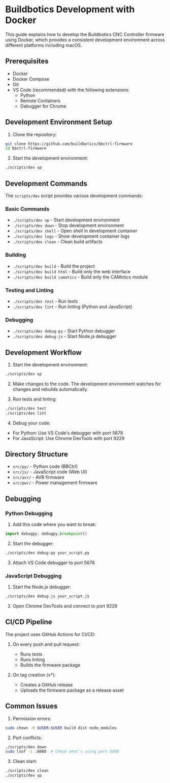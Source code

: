 # Buildbotics Development with Docker

This guide explains how to develop the Buildbotics CNC Controller firmware using Docker, which provides a consistent development environment across different platforms including macOS.

## Prerequisites

- Docker
- Docker Compose
- Git
- VS Code (recommended) with the following extensions:
  - Python
  - Remote Containers
  - Debugger for Chrome

## Development Environment Setup

1. Clone the repository:
```bash
git clone https://github.com/buildbotics/bbctrl-firmware
cd bbctrl-firmware
```

2. Start the development environment:
```bash
./scripts/dev up
```

## Development Commands

The `scripts/dev` script provides various development commands:

### Basic Commands
- `./scripts/dev up` - Start development environment
- `./scripts/dev down` - Stop development environment
- `./scripts/dev shell` - Open shell in development container
- `./scripts/dev logs` - Show development container logs
- `./scripts/dev clean` - Clean build artifacts

### Building
- `./scripts/dev build` - Build the project
- `./scripts/dev build html` - Build only the web interface
- `./scripts/dev build camotics` - Build only the CAMotics module

### Testing and Linting
- `./scripts/dev test` - Run tests
- `./scripts/dev lint` - Run linting (Python and JavaScript)

### Debugging
- `./scripts/dev debug-py` - Start Python debugger
- `./scripts/dev debug-js` - Start Node.js debugger

## Development Workflow

1. Start the development environment:
```bash
./scripts/dev up
```

2. Make changes to the code. The development environment watches for changes and rebuilds automatically.

3. Run tests and linting:
```bash
./scripts/dev test
./scripts/dev lint
```

4. Debug your code:
- For Python: Use VS Code's debugger with port 5678
- For JavaScript: Use Chrome DevTools with port 9229

## Directory Structure

- `src/py/` - Python code (BBCtrl)
- `src/js/` - JavaScript code (Web UI)
- `src/avr/` - AVR firmware
- `src/pwr/` - Power management firmware

## Debugging

### Python Debugging
1. Add this code where you want to break:
```python
import debugpy; debugpy.breakpoint()
```

2. Start the debugger:
```bash
./scripts/dev debug-py your_script.py
```

3. Attach VS Code debugger to port 5678

### JavaScript Debugging
1. Start the Node.js debugger:
```bash
./scripts/dev debug-js your_script.js
```

2. Open Chrome DevTools and connect to port 9229

## CI/CD Pipeline

The project uses GitHub Actions for CI/CD:

1. On every push and pull request:
   - Runs tests
   - Runs linting
   - Builds the firmware package

2. On tag creation (v*):
   - Creates a GitHub release
   - Uploads the firmware package as a release asset

## Common Issues

1. Permission errors:
```bash
sudo chown -R $USER:$USER build dist node_modules
```

2. Port conflicts:
```bash
./scripts/dev down
sudo lsof -i :8080  # Check what's using port 8080
```

3. Clean start:
```bash
./scripts/dev clean
./scripts/dev up
```
